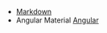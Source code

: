 - [Markdown](https://www.markdownguide.org/basic-syntax/)
- Angular Material [Angular](https://material.angular.io/)
